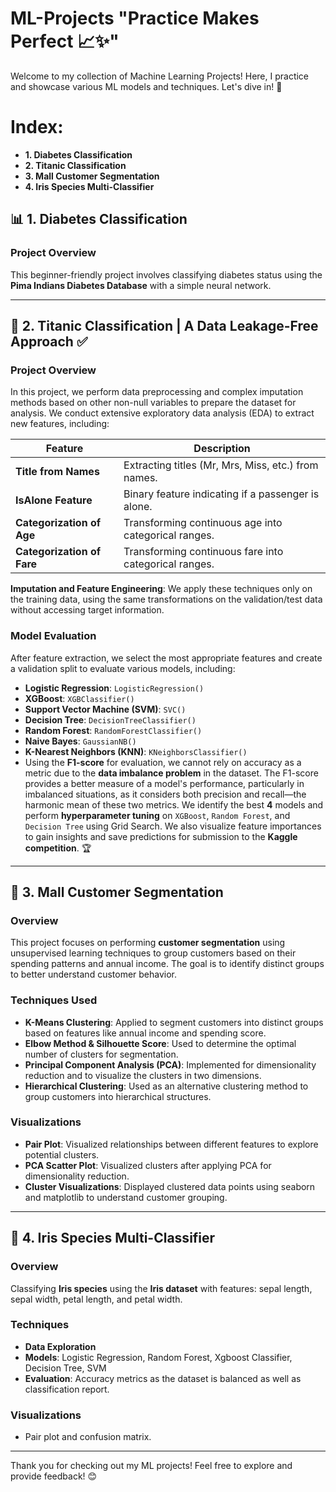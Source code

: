 # ML-Projects "Practice Makes Perfect 📈✨"

Welcome to my collection of Machine Learning Projects! Here, I practice and showcase various ML models and techniques. Let's dive in! 🚀

# Index:
- **1. Diabetes Classification**
- **2. Titanic Classification**
- **3. Mall Customer Segmentation**
- **4. Iris Species Multi-Classifier**

## 📊 1. Diabetes Classification

### Project Overview

This beginner-friendly project involves classifying diabetes status using the **Pima Indians Diabetes Database** with a simple neural network.

---

## 🚢 2. Titanic Classification | A Data Leakage-Free Approach ✅

### Project Overview

In this project, we perform data preprocessing and complex imputation methods based on other non-null variables to prepare the dataset for analysis. We conduct extensive exploratory data analysis (EDA) to extract new features, including:

| Feature                    | Description                                           |
| -------------------------- | ----------------------------------------------------- |
| **Title from Names**       | Extracting titles (Mr, Mrs, Miss, etc.) from names.   |
| **IsAlone Feature**        | Binary feature indicating if a passenger is alone.    |
| **Categorization of Age**  | Transforming continuous age into categorical ranges.  |
| **Categorization of Fare** | Transforming continuous fare into categorical ranges. |

**Imputation and Feature Engineering**: We apply these techniques only on the training data, using the same transformations on the validation/test data without accessing target information.

### Model Evaluation

After feature extraction, we select the most appropriate features and create a validation split to evaluate various models, including:

- **Logistic Regression**: `LogisticRegression()`
- **XGBoost**: `XGBClassifier()`
- **Support Vector Machine (SVM)**: `SVC()`
- **Decision Tree**: `DecisionTreeClassifier()`
- **Random Forest**: `RandomForestClassifier()`
- **Naive Bayes**: `GaussianNB()`
- **K-Nearest Neighbors (KNN)**: `KNeighborsClassifier()`
- Using the **F1-score** for evaluation, we cannot rely on accuracy as a metric due to the **data imbalance problem** in the dataset. The F1-score provides a better measure of a model's performance, particularly in imbalanced situations, as it considers both precision and recall—the harmonic mean of these two metrics. We identify the best **4** models and perform **hyperparameter tuning** on `XGBoost`, `Random Forest`, and `Decision Tree` using Grid Search. We also visualize feature importances to gain insights and save predictions for submission to the **Kaggle competition**. 🏆

---

## 🎯 3. Mall Customer Segmentation

### Overview
This project focuses on performing **customer segmentation** using unsupervised learning techniques to group customers based on their spending patterns and annual income. The goal is to identify distinct groups to better understand customer behavior.

### Techniques Used
- **K-Means Clustering**: Applied to segment customers into distinct groups based on features like annual income and spending score.
- **Elbow Method & Silhouette Score**: Used to determine the optimal number of clusters for segmentation.
- **Principal Component Analysis (PCA)**: Implemented for dimensionality reduction and to visualize the clusters in two dimensions.
- **Hierarchical Clustering**: Used as an alternative clustering method to group customers into hierarchical structures.

### Visualizations
- **Pair Plot**: Visualized relationships between different features to explore potential clusters.
- **PCA Scatter Plot**: Visualized clusters after applying PCA for dimensionality reduction.
- **Cluster Visualizations**: Displayed clustered data points using seaborn and matplotlib to understand customer grouping.

---

## 🌷 4. Iris Species Multi-Classifier

### Overview
Classifying **Iris species** using the **Iris dataset** with features: sepal length, sepal width, petal length, and petal width.

### Techniques

- **Data Exploration**
- **Models**: Logistic Regression, Random Forest, Xgboost Classifier, Decision Tree, SVM
- **Evaluation**: Accuracy metrics as the dataset is balanced as well as classification report.

### Visualizations
- Pair plot and confusion matrix.

---

Thank you for checking out my ML projects! Feel free to explore and provide feedback! 😊
